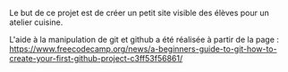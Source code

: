 Le but de ce projet est de créer un petit site visible des élèves pour un atelier cuisine.

L'aide à la manipulation de git et github a été réalisée à partir de la page : https://www.freecodecamp.org/news/a-beginners-guide-to-git-how-to-create-your-first-github-project-c3ff53f56861/
